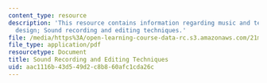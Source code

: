 ```yaml
---
content_type: resource
description: 'This resource contains information regarding music and technology: Sound
  design; Sound recording and editing techniques.'
file: /media/https%3A/open-learning-course-data-rc.s3.amazonaws.com/21m-380-music-and-technology-sound-design-spring-2016/aac1116b43d549d2c8b860afc1cda26c_MIT21M_380S16_Lec11.pdf
file_type: application/pdf
resourcetype: Document
title: Sound Recording and Editing Techniques
uid: aac1116b-43d5-49d2-c8b8-60afc1cda26c
---
```

